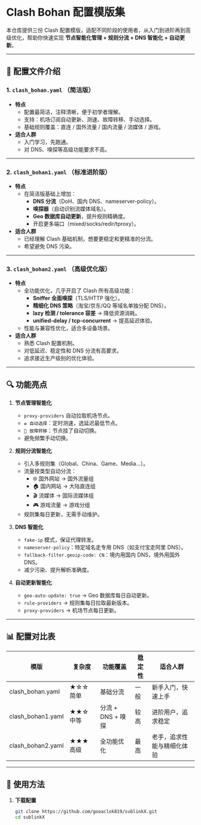 # Clash Bohan 配置模版集

本仓库提供三份 Clash 配置模版，适配不同阶段的使用者，从入门到进阶再到高级优化，帮助你快速实现 **节点智能化管理 + 规则分流 + DNS 智能化 + 自动更新**。

---

## 📌 配置文件介绍

### 1. `clash_bohan.yaml` （简洁版）
- **特点**
  - 配置最简洁，注释清晰，便于初学者理解。
  - 支持：机场订阅自动更新、测速、故障转移、手动选择。
  - 基础规则覆盖：直连 / 国外流量 / 国内流量 / 流媒体 / 游戏。
- **适合人群**
  - 入门学习，先跑通。
  - 对 DNS、嗅探等高级功能要求不高。

---

### 2. `clash_bohan1.yaml` （标准进阶版）
- **特点**
  - 在简洁版基础上增加：
    - **DNS 分流**（DoH、国内 DNS、nameserver-policy）。
    - **嗅探器**（自动识别流媒体域名）。
    - **Geo 数据库自动更新**，提升规则精确度。
    - 开启更多端口（mixed/socks/redir/tproxy）。
- **适合人群**
  - 已经理解 Clash 基础机制，想要更稳定和更精准的分流。
  - 希望避免 DNS 污染。

---

### 3. `clash_bohan2.yaml` （高级优化版）
- **特点**
  - 全功能优化，几乎开启了 Clash 所有高级功能：
    - **Sniffer 全面嗅探**（TLS/HTTP 强化）。
    - **精细化 DNS 策略**（淘宝/京东/QQ 等域名单独分配 DNS）。
    - **lazy 检测 / tolerance 容差** → 降低资源消耗。
    - **unified-delay / tcp-concurrent** → 提高延迟体验。
  - 性能与兼容性优化，适合多设备场景。
- **适合人群**
  - 熟悉 Clash 配置机制。
  - 对低延迟、稳定性和 DNS 分流有高要求。
  - 追求接近生产级别的优化体验。

---

## 🔍 功能亮点

1. **节点管理智能化**
   - `proxy-providers` 自动拉取机场节点。
   - `♻️ 自动选择`：定时测速，选延迟最低节点。
   - `🔁 故障转移`：节点挂了自动切换。
   - 避免频繁手动切换。

2. **规则分流智能化**
   - 引入多规则集（Global、China、Game、Media…）。
   - 流量按类型自动分流：
     - 🌐 国外网站 → 国外流量组
     - 🏠 国内网站 → 大陆直连组
     - 🎬 流媒体 → 国际流媒体组
     - 🎮 游戏流量 → 游戏分组
   - 规则集每日更新，无需手动维护。

3. **DNS 智能化**
   - `fake-ip` 模式，保证代理转发。
   - `nameserver-policy`：特定域名走专用 DNS（如支付宝走阿里 DNS）。
   - `fallback-filter.geoip-code: CN`：境内用国内 DNS，境外用国外 DNS。
   - 减少污染、提升解析准确度。

4. **自动更新智能化**
   - `geo-auto-update: true` → Geo 数据库每日自动更新。
   - `rule-providers` → 规则集每日拉取最新版本。
   - `proxy-providers` → 机场节点每日更新。

---

## 📊 配置对比表

| 模版               | 复杂度   | 功能覆盖           | 稳定性 | 适合人群                   |
|--------------------|---------|-------------------|-------|----------------------------|
| clash_bohan.yaml   | ★☆☆ 简单 | 基础分流           | 一般  | 新手入门，快速上手         |
| clash_bohan1.yaml  | ★★☆ 中等 | 分流 + DNS + 嗅探 | 较高  | 进阶用户，追求稳定         |
| clash_bohan2.yaml  | ★★★ 高级 | 全功能优化         | 最高  | 老手，追求性能与精细化体验 |

---

## 🚀 使用方法

1. **下载配置**
   ```bash
   git clone https://github.com/gooaclok819/sublinkX.git
   cd sublinkX

